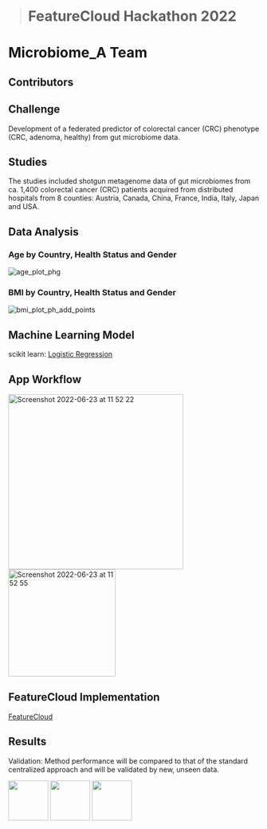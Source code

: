 > # FeatureCloud Hackathon 2022
# Microbiome_A Team

## Contributors

## Challenge

Development of a federated predictor of colorectal cancer (CRC) phenotype (CRC, adenoma, healthy) from gut microbiome data.

## Studies

The studies included shotgun metagenome data of gut microbiomes from ca. 1,400 colorectal cancer (CRC) patients acquired from distributed hospitals from 8 counties: Austria, Canada, China, France, India, Italy, Japan and USA.

## Data Analysis

### Age by Country, Health Status and Gender

![age_plot_phg](https://user-images.githubusercontent.com/82537630/175303374-430dbbb6-6f6c-4740-b358-4c12cd360e63.png)

### BMI by Country, Health Status and Gender

![bmi_plot_ph_add_points](https://user-images.githubusercontent.com/82537630/175303791-a5700fdf-da38-4c5d-a0d7-1c5875228ef0.png)

## Machine Learning Model

scikit learn: [Logistic Regression](https://scikit-learn.org/stable/modules/generated/sklearn.linear_model.LogisticRegression.html)

## App Workflow

<img width="351" alt="Screenshot 2022-06-23 at 11 52 22" src="https://user-images.githubusercontent.com/82537630/175304295-d9da2564-4fa3-4b0b-8cd5-bb6a3fd17a6c.png">

<img width="215" alt="Screenshot 2022-06-23 at 11 52 55" src="https://user-images.githubusercontent.com/82537630/175304357-7d0ebec4-3b8d-48e3-8a96-cac213b03b84.png">

## FeatureCloud Implementation

[FeatureCloud](https://featurecloud.ai)

## Results

Validation: Method performance will be compared to that of the standard centralized approach and will be validated by new, unseen data.

<p float="center">
  <img height="80" src="https://user-images.githubusercontent.com/82537630/175306971-9a18f936-41ab-49cb-b75c-bfc6a85328a9.png">
  <img height="80" src="https://user-images.githubusercontent.com/82537630/175306597-a91c51cd-6eaa-471f-a6a0-60eafe28b49f.jpg">
  <img height="80" src="https://user-images.githubusercontent.com/82537630/174888358-32a8292a-c6ae-4701-93f4-8947480d3f3b.png">
</p>
                                                                                                                                 
